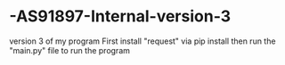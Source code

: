 # -AS91897-Internal-version-3
version 3 of my program First install "request" via pip install then run the "main.py" file to run the program
